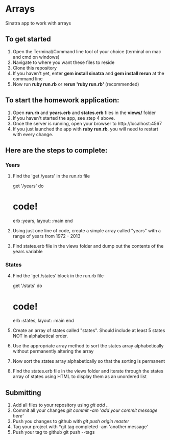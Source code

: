 # Arrays
Sinatra app to work with arrays

## To get started

1. Open the Terminal/Command line tool of your choice (terminal on mac and cmd on windows) 
2. Navigate to where you want these files to reside
2. Clone this repository
3. If you haven't yet, enter **gem install sinatra** and **gem install rerun** at the command line
4. Now run **ruby run.rb** or **rerun 'ruby run.rb'** (recommended)

## To start the homework application:

1. Open **run.rb** and  **years.erb** and **states.erb** files in the **views/** folder
2. If you haven't started the app, see step 4 above.
3. Once the server is running, open your browser to http://localhost:4567
4. If you just launched the app with **ruby run.rb**, you will need to restart with every change.

## Here are the steps to complete:

### Years 
1. Find the 'get /years' in the run.rb file

	get '/years' do
	  # code!
	  erb :years, layout: :main
	end

2. Using just one line of code, create a simple array called "years" with a range of years from 1972 - 2013

3. Find states.erb file in the views folder and dump out the contents of the years variable

### States
4. Find the 'get /states' block in the run.rb file

	get '/stats' do
	  # code!
	  erb :states, layout: :main
	end

5. Create an array of states called "states". Should include at least 5 states NOT in alphabetical order.

6. Use the appropriate array method to sort the states array alphabetically without permanently altering the array

7. Now sort the states array alphabetically so that the sorting is permanent

8. Find the states.erb file in the views folder and iterate through the states array of states using HTML to display them as an unordered list

## Submitting

1. Add all files to your repository using *git add ..*
2. Commit all your changes *git commit -am 'add your commit message here'*
3. Push you changes to github with *git push origin master*
4. Tag your project with *git tag completed -am 'another message'
5. Push your tag to github git push --tags
